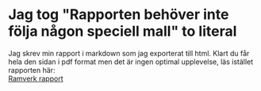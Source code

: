 # Jag tog "Rapporten behöver inte följa någon speciell mall" to literal

Jag skrev min rapport i markdown som jag exporterat till html. Klart du får hela den sidan i pdf format men det är ingen optimal upplevelse, läs istället rapporten här:
<br>
[Ramverk rapport](https://caprpar.github.io/ramverk-rapport/)
